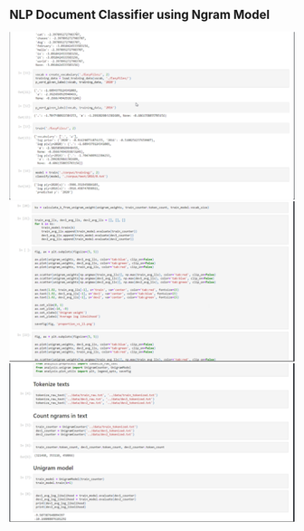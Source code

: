 ## NLP Document Classifier using Ngram Model 

![](Images/results1.png)
![](Images/test1.png)
![](Images/test2.png)
